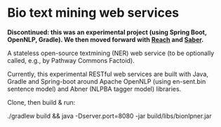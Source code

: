 # Bio text mining web services

**Discontinued: this was an experimental project (using Spring Boot, OpenNLP, Gradle).
We then moved forward with [Reach](https://github.com/PathwayCommons/reach-docker) and [Saber](https://github.com/BaderLab/Saber).**

A stateless open-source textmining (NER) web service 
(to be optionally called, e.g., by Pathway Commons Factoid).

Currently, this experimental RESTful web services are built with Java, Gradle and Spring-boot around Apache OpenNLP (using en-sent.bin sentence model) and Abner (NLPBA tagger model) libraries.

Clone, then build & run:

./gradlew build && java -Dserver.port=8080 -jar build/libs/bionlpner.jar
